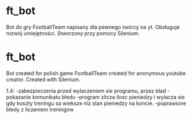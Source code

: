 # ft_bot
Bot do gry FootballTeam napisany dla pewnego twórcy na yt.
Obsługuje rozwój umiejętności.
Stworzony przy pomocy Silenium.

# ft_bot
Bot created for polish game FootballTeam created for anonymous youtube creator.
Created with Silenium.

1.4:
-zabezpieczenia przed wylaczeniem sie programu, przez blad
-pokazanie komunikatu bledu
-program zlicza ilosc pieniedzy i wylacza sie gdy koszty treningu sa wieksze niz stan pieniedzy na koncie.
-poprawione bledy z liczeniem treningow
